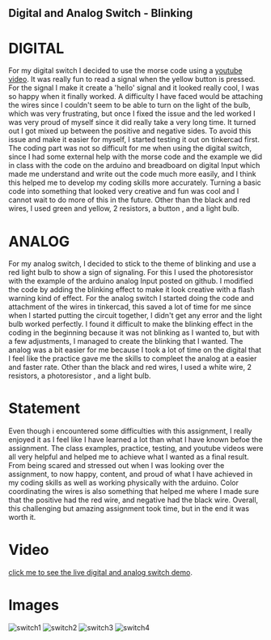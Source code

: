 ## Digital and Analog Switch - Blinking

# DIGITAL 

For my digital switch I decided to use the morse code using a [ youtube video](https://www.youtube.com/watch?v=6mLytyKEU5Q). It was really fun to read a signal when the yellow button is pressed. For the signal I make it create a 'hello' signal and it looked really cool, I was so happy when it finally worked. A difficulty I have faced would be attaching the wires since I couldn't seem to be able to turn on the light of the bulb, which was very frustrating, but once I fixed the issue and the led worked I was very proud of myself since it did really take a very long time. It turned out I got mixed up between the positive and negative sides. To avoid this issue and make it easier for myself, I started testing it out on tinkercad first. The coding part was not so difficult for me when using the digital switch, since I had some external help with the morse code and the example we did in class with the code on the arduino and breadboard on digital Input which made me understand and write out the code much more easily, and I think this helped me to develop my coding skills more accurately. Turning a basic code into something that looked very creative and fun was cool and I cannot wait to do more of this in the future. Other than the black and red wires, I used green and yellow, 2 resistors, a button , and a light bulb.

# ANALOG

For my analog switch, I decided to stick to the theme of blinking and use a red light bulb to show a sign of signaling. For this I used the photoresistor with the example of the arduino analog Input posted on github. I modified the code by adding the blinking effect to make it look creative with a flash warning kind of effect. For the analog switch I started doing the code and attachment of the wires in tinkercad, this saved a lot of time for me since when I started putting the circuit together, I didn't get any error and the light bulb worked perfectly. I found it difficult to make the blinking effect in the coding in the beginning because it was not blinking as I wanted to, but with a few adjustments, I managed to create the blinking that I wanted. The analog was a bit easier for me because I took a lot of time on the digital that I feel like the practice gave me the skills to compleet the analog at a easier and faster rate. Other than the black and red wires, I used a white wire, 2 resistors, a photoresistor , and a light bulb. 

# Statement

Even though i encountered some difficulties with this assignment, I really enjoyed it as I feel like I have learned a lot than what I have known befoe the assignment. The class examples, practice, testing, and youtube videos were all very helpful and helped me to achieve what I wanted as a final result. From being scared and stressed out when I was looking over the assignment, to now happy, content, and proud of what I have achieved in my coding skills as well as working physically with the arduino. Color coordinating the wires is also something that helped me where I made sure that the positive had the red wire, and negative had the black wire. Overall, this challenging but amazing assignment took time, but in the end it was worth it.

# Video 
[click me to see the live digital and analog switch demo](https://youtu.be/bGnY_ugI6aQ).

# Images

![switch1](https://github.com/shamsasaeed/ssa8778/blob/main/switch1-min.png)
![switch2](https://github.com/shamsasaeed/ssa8778/blob/main/switch2-min.png)
![switch3](https://github.com/shamsasaeed/ssa8778/blob/main/switch3-min.png)
![switch4](https://github.com/shamsasaeed/ssa8778/blob/main/switch4-min.png)
